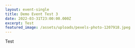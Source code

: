 ```yaml
---
layout: event-single
title: Demo Event Test 3
date: 2022-03-31T23:00:00.000Z
excerpt: Test
featured_image: /assets/uploads/pexels-photo-1207918.jpeg
---
```

Test